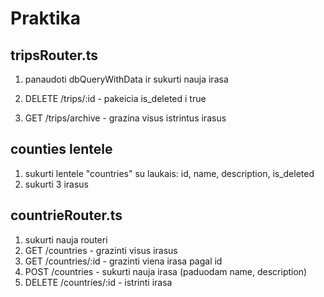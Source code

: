 # Praktika

## tripsRouter.ts

1. panaudoti dbQueryWithData ir sukurti nauja irasa
2. DELETE /trips/:id - pakeicia is_deleted i true

3. GET /trips/archive - grazina visus istrintus irasus

## counties lentele

1. sukurti lentele "countries" su laukais: id, name, description, is_deleted
2. sukurti 3 irasus

## countrieRouter.ts

1. sukurti nauja routeri
2. GET /countries - grazinti visus irasus
3. GET /countries/:id - grazinti viena irasa pagal id
4. POST /countries - sukurti nauja irasa (paduodam name, description)
5. DELETE /countries/:id - istrinti irasa
